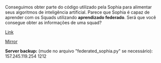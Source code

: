 
Conseguimos obter parte do código utilizado pela Sophia para alimentar seus algoritmos de inteligência artificial. Parece que Sophia é capaz de aprender com os Squads utilizando **aprendizado federado**. Será que você consegue obter as informações de uma squad?

[Link](https://cloud.ufscar.br:8080/v1/AUTH_c93b694078064b4f81afd2266a502511/static.pwn2win.party/federated_sophia_3c3658c76009be5c0942527101e1c2c652082df4920dd76d19b91dbf26c9f79e.tar.gz)

[Mirror](https://static.pwn2win.party/federated_sophia_3c3658c76009be5c0942527101e1c2c652082df4920dd76d19b91dbf26c9f79e.tar.gz)

**Server backup:** (mude no arquivo "federated_sophia.py" se necessário): 157.245.119.254 1212
